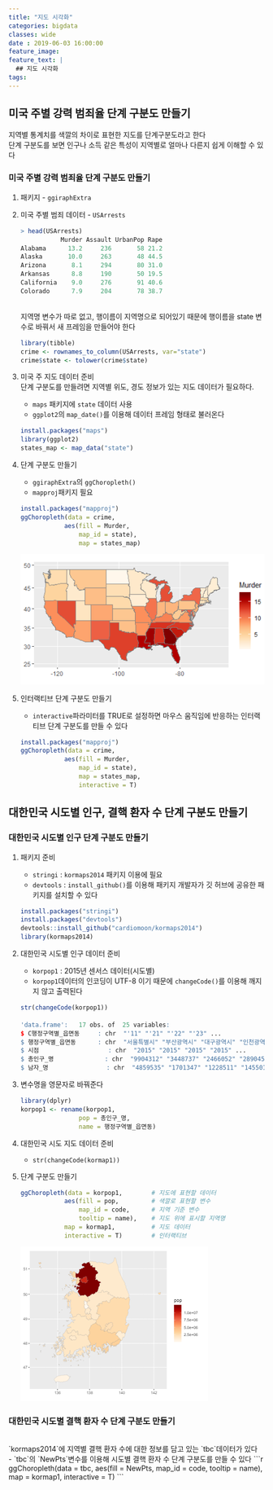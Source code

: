 ```yaml
---
title: "지도 시각화"
categories: bigdata
classes: wide
date : 2019-06-03 16:00:00
feature_image:
feature_text: |
  ## 지도 시각화
tags:
---
```


## 미국 주별 강력 범죄율 단계 구분도 만들기
지역별 통계치를 색깔의 차이로 표현한 지도를 단계구분도라고 한다
<br>단계 구분도를 보면 인구나 소득 같은 특성이 지역별로 얼마나 다른지 쉽게 이해할 수 있다

### 미국 주별 강력 범죄율 단계 구분도 만들기
1. 패키지 - `ggiraphExtra`
2. 미국 주별 범죄 데이터 - `USArrests`
    ```r
    > head(USArrests)
               Murder Assault UrbanPop Rape
    Alabama      13.2     236       58 21.2
    Alaska       10.0     263       48 44.5
    Arizona       8.1     294       80 31.0
    Arkansas      8.8     190       50 19.5
    California    9.0     276       91 40.6
    Colorado      7.9     204       78 38.7
    ```
    <br>
    지역명 변수가 따로 없고, 행이름이 지역명으로 되어있기 때문에 행이름을 state 변수로 바꿔서 새 프레임을 만들어야 한다
    <br>

    ```r
    library(tibble)
    crime <- rownames_to_column(USArrests, var="state")
    crime$state <- tolower(crime$state)
    ```
3. 미국 주 지도 데이터 준비
    <br>
    단계 구분도를 만들려면 지역별 위도, 경도 정보가 있는 지도 데이터가 필요하다.
    - `maps` 패키지에 `state` 데이터 사용
    - `ggplot2`의 `map_date()`를 이용해 데이터 프레임 형태로 불러온다
    ```r
    install.packages("maps")
    library(ggplot2)
    states_map <- map_data("state")
    ```

4. 단계 구분도 만들기
    - `ggiraphExtra`의 `ggChoropleth()`
    - `mapproj`패키지 필요
    ```r
    install.packages("mapproj")
    ggChoropleth(data = crime,
                aes(fill = Murder,
                    map_id = state),
                    map = states_map)
    ```
    ![chp11-1](/assets/images/chp11-1.PNG)

5. 인터랙티브 단계 구분도 만들기
    - `interactive`파라미터를 TRUE로 설정하면 마우스 움직임에 반응하는 인터랙티브 단계 구분도를 만들 수 있다
    ```r
    install.packages("mapproj")
    ggChoropleth(data = crime,
                aes(fill = Murder,
                    map_id = state),
                    map = states_map,
                    interactive = T)
    ```

## 대한민국 시도별 인구, 결핵 환자 수 단계 구분도 만들기

### 대한민국 시도별 인구 단계 구분도 만들기

1. 패키지 준비
    - `stringi` : `kormaps2014` 패키지 이용에 필요
    - `devtools` : `install_github()`를 이용해 패키지 개발자가 깃 허브에 공유한 패키지를 설치할 수 있다
    ```r
    install.packages("stringi")
    install.packages("devtools")
    devtools::install_github("cardiomoon/kormaps2014")
    library(kormaps2014)
    ```

2. 대한민국 시도별 인구 데이터 준비
    - `korpop1` : 2015년 센서스 데이터(시도별)
    - `korpop1`데이터의 인코딩이 UTF-8 이기 때문에 `changeCode()`를 이용해 깨지지 않고 출력된다

    ```r
    str(changeCode(korpop1))

    'data.frame':	17 obs. of  25 variables:
    $ C행정구역별_읍면동     : chr  "'11" "'21" "'22" "'23" ...
    $ 행정구역별_읍면동      : chr  "서울특별시" "부산광역시" "대구광역시" "인천광역시" ...
    $ 시점                   : chr  "2015" "2015" "2015" "2015" ...
    $ 총인구_명              : chr  "9904312" "3448737" "2466052" "2890451" ...
    $ 남자_명                : chr  "4859535" "1701347" "1228511" "1455017" ...
    ```

3. 변수명을 영문자로 바꿔준다
    ```r
    library(dplyr)
    korpop1 <- rename(korpop1,
                    pop = 총인구_명,
                    name = 행정구역별_읍면동)
    ```

4. 대한민국 시도 지도 데이터 준비
    - `str(changeCode(kormap1))`

5. 단계 구분도 만들기
    ```r
    ggChoropleth(data = korpop1,        # 지도에 표현할 데이터
                aes(fill = pop,         # 색깔로 표현할 변수
                    map_id = code,      # 지역 기준 변수
                    tooltip = name),    # 지도 위에 표시할 지역명
                map = kormap1,          # 지도 데이터
                interactive = T)        # 인터랙티브
    ```
    ![chp11-2](/assets/images/chp11-2.PNG)

### 대한민국 시도별 결핵 환자 수 단계 구분도 만들기
<br>
`kormaps2014`에 지역별 결핵 환자 수에 대한 정보를 담고 있는 `tbc`데이터가 있다
<br>
- `tbc`의 `NewPts`변수를 이용해 시도별 결핵 환자 수 단계 구분도를 만들 수 있다
    ```r
    ggChoropleth(data = tbc,
                aes(fill = NewPts,
                    map_id = code,
                    tooltip = name),
                map = kormap1,
                interactive = T)
    ```
